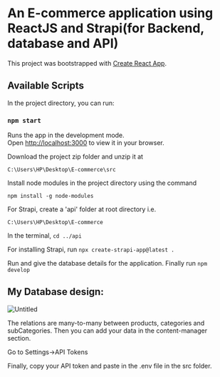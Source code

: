 # An E-commerce application using ReactJS and Strapi(for Backend, database and API)

This project was bootstrapped with [Create React App](https://github.com/facebook/create-react-app).

## Available Scripts

In the project directory, you can run:

### `npm start`

Runs the app in the development mode.\
Open [http://localhost:3000](http://localhost:3000) to view it in your browser.

Download the project zip folder and unzip it at 

`C:\Users\HP\Desktop\E-commerce\src`



Install node modules in the project directory using the command

`npm install -g node-modules`


For Strapi, create a 'api' folder at root directory i.e.

`C:\Users\HP\Desktop\E-commerce`

In the terminal, `cd ../api`

For installing Strapi, run `npx create-strapi-app@latest .`

Run and give the database details for the application. Finally run `npm develop`  


## My Database design:

![Untitled](https://github.com/Lagnajit09/react-E-Commerce/assets/105072858/703dc869-6b08-4319-8b82-3c00e699b056)

The relations are many-to-many between products, categories and subCategories.
Then you can add your data in the content-manager section.


Go to Settings->API Tokens

Finally, copy your API token and paste in the .env file in the src folder.


